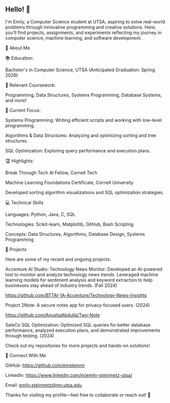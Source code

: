 ## Hello! 👋

I'm Emily, a Computer Science student at UTSA, aspiring to solve real-world problems through innovative programming and creative solutions. Here, you’ll find projects, assignments, and experiments reflecting my journey in computer science, machine learning, and software development.

🌟 About Me

📚 Education:

Bachelor's in Computer Science, UTSA (Anticipated Graduation: Spring 2026)

🔬 Relevant Coursework:

Programming, Data Structures, Systems Programming, Database Systems, and more!

🧠 Current Focus:

Systems Programming: Writing efficient scripts and working with low-level programming.

Algorithms & Data Structures: Analyzing and optimizing sorting and tree structures.

SQL Optimization: Exploring query performance and execution plans.

🏆 Highlights:

Break Through Tech AI Fellow, Cornell Tech

Machine Learning Foundations Certificate, Cornell University

Developed sorting algorithm visualizations and SQL optimization strategies.

💻 Technical Skills

Languages: Python, Java, C, SQL

Technologies: Scikit-learn, Matplotlib, GitHub, Bash Scripting

Concepts: Data Structures, Algorithms, Database Design, Systems Programming

📂 Projects

Here are some of my recent and ongoing projects:

Accenture AI Studio: Technology News Monitor:
Developed an AI-powered tool to monitor and analyze technology news trends. Leveraged machine learning models for sentiment analysis and keyword extraction to help businesses stay ahead of industry trends.
(Fall 2024)

https://github.com/BTTAI-1A-Accenture/Technology-News-Insights

Project 2Note:
A secure notes app for privacy-focused users. (2024)

https://github.com/AnushaAbdulla/Two-Note

SaleCo SQL Optimization:
Optimized SQL queries for better database performance, analyzed execution plans, and demonstrated improvements through testing. (2024)

Check out my repositories for more projects and hands-on solutions!

🔗 Connect With Me

GitHub: https://github.com/emsteinnn

LinkedIn: https://www.linkedin.com/in/emily-steinmetz-utsa/

Email: emily.steinmetz@my.utsa.edu

Thanks for visiting my profile—feel free to collaborate or reach out! 🌟
